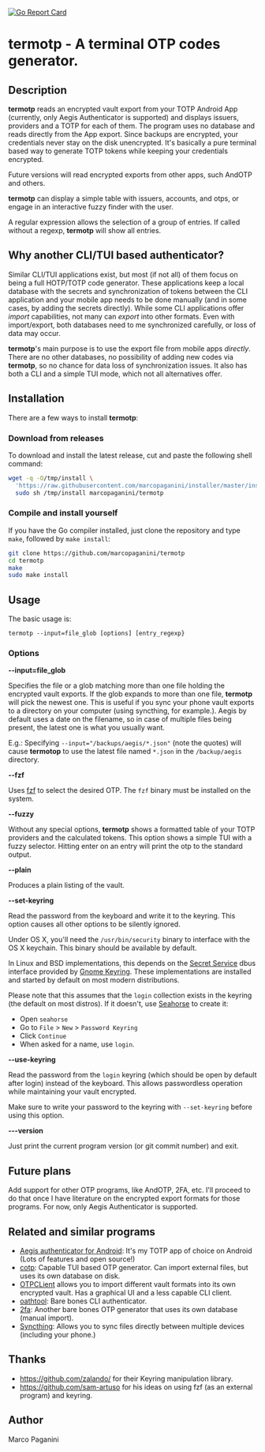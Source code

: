 [![Go Report Card](https://goreportcard.com/badge/github.com/marcopaganini/termotp)](https://goreportcard.com/report/github.com/marcopaganini/termotp)

# termotp - A terminal OTP codes generator.

## Description

**termotp** reads an encrypted vault export from your TOTP Android App (currently, only Aegis Authenticator is supported) and displays issuers, providers and a TOTP for each of them. The program uses no database and reads directly from the App export. Since backups are encrypted, your credentials never stay on the disk unencrypted. It's basically a pure terminal based way to generate TOTP tokens while keeping your credentials encrypted.

Future versions will read encrypted exports from other apps, such AndOTP and others.

**termotp** can display a simple table with issuers, accounts, and otps, or engage in an interactive fuzzy finder with the user.

A regular expression allows the selection of a group of entries. If called without a regexp, **termotp** will show all entries.

## Why another CLI/TUI based authenticator?

Similar CLI/TUI applications exist, but most (if not all) of them focus on being a full HOTP/TOTP code generator. These applications keep a local database with the secrets and synchronization of tokens between the CLI application and your mobile app needs to be done manually (and in some cases, by adding the secrets directly). While some CLI applications offer *import* capabilities, not many can *export* into other formats. Even with import/export, both databases need to me synchronized carefully, or loss of data may occur.

**termotp**'s main purpose is to use the export file from mobile apps *directly*. There are no other databases, no possibility of adding new codes via **termotp**, so no chance for data loss of synchronization issues. It also has both a CLI and a simple TUI mode, which not all alternatives offer.

## Installation

There are a few ways to install **termotp**:

### Download from releases

To download and install the latest release, cut and paste the following shell command:

```bash
wget -q -O/tmp/install \
  'https://raw.githubusercontent.com/marcopaganini/installer/master/install.sh' && \
  sudo sh /tmp/install marcopaganini/termotp
```

### Compile and install yourself

If you have the Go compiler installed, just clone the repository and type `make`, followed by `make install`:

```bash
git clone https://github.com/marcopaganini/termotp
cd termotp
make
sudo make install
```

## Usage

The basic usage is:

```
termotp --input=file_glob [options] [entry_regexp}
```

### Options ###

**--input=file_glob**

Specifies the file or a glob matching more than one file holding the encrypted vault exports. If the glob expands to more than one file, **termotp** will pick the newest one. This is useful if you sync your phone vault exports to a directory on your computer (using syncthing, for example.). Aegis by default uses a date on the filename, so in case of multiple files being present, the latest one is what you usually want.

E.g.: Specifying `--input="/backups/aegis/*.json"` (note the quotes) will cause **termotop** to use the latest file named `*.json` in the `/backup/aegis` directory.

**--fzf**

Uses [fzf](https://github.com/junegunn/fzf) to select the desired OTP. The `fzf` binary must be installed on the system.

**--fuzzy**

Without any special options, **termotp** shows a formatted table of your TOTP providers and the calculated tokens. This option shows a simple TUI with a fuzzy selector. Hitting enter on an entry will print the otp to the standard output.

**--plain**

Produces a plain listing of the vault.

**--set-keyring**

Read the password from the keyboard and write it to the keyring. This option causes all other options to be silently ignored.

Under OS X, you'll need the `/usr/bin/security` binary to interface with the OS X keychain. This binary should be available by default.

In Linux and BSD implementations, this depends on the [Secret Service](https://specifications.freedesktop.org/secret-service/latest/) dbus interface provided by [Gnome Keyring](https://wiki.gnome.org/Projects/GnomeKeyring). These implementations are installed and started by default on most modern distributions.

Please note that this assumes that the `login` collection exists in the keyring (the default on most distros).  If it doesn't, use [Seahorse](https://wiki.gnome.org/Apps/Seahorse) to create it:

* Open `seahorse`
* Go to `File` > `New` > `Password Keyring`
* Click `Continue`
* When asked for a name, use `login`.

**--use-keyring**

Read the password from the `login` keyring (which should be open by default after login) instead of the keyboard. This allows passwordless operation while maintaining your vault encrypted.

Make sure to write your password to the keyring with `--set-keyring` before using this option.

**---version**

Just print the current program version (or git commit number) and exit.

## Future plans

Add support for other OTP programs, like AndOTP, 2FA, etc. I'll proceed to do that once I have literature on the encrypted export formats for those programs.  For now, only Aegis Authenticator is supported.

## Related and similar programs

* [Aegis authenticator for Android](http://getaegis.app): It's my TOTP app of choice on Android (Lots of features and open source!)
* [cotp](https://github.com/replydev/cotp): Capable TUI based OTP generator. Can import external files, but uses its own database on disk.
* [OTPCLient](https://github.com/paolostivanin/OTPClient) allows you to import different vault formats into its own encrypted vault. Has a graphical UI and a less capable CLI client.
* [oathtool](https://www.nongnu.org/oath-toolkit/): Bare bones CLI authenticator.
* [2fa](https://github.com/rsc/2fa): Another bare bones OTP generator that uses its own database (manual import).
* [Syncthing](http://syncthing.net): Allows you to sync files directly between multiple devices (including your phone.)

## Thanks

* https://github.com/zalando/ for their Keyring manipulation library.
* https://github.com/sam-artuso for his ideas on using fzf (as an external program) and keyring.

## Author

Marco Paganini <paganini AT paganini dot net>
